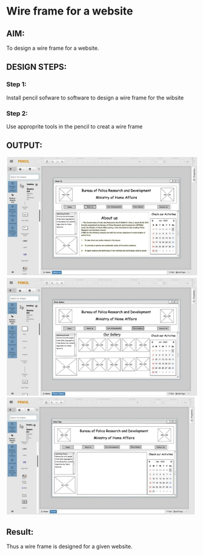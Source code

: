 # Wire frame for a website

## AIM:
To design a wire frame for a website.

## DESIGN STEPS:

### Step 1:
Install pencil sofware to software to design a wire frame for the wibsite 

### Step 2:
Use approprite tools in the pencil to creat a wire frame

## OUTPUT:
![output](.//p1.jpeg)
![output](.//p2.jpeg)
![output](.//p3.jpeg)


## Result:
Thus a wire frame is designed for a given website.
